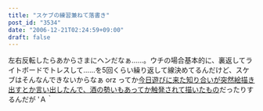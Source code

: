 ```yaml
---
title: "スケブの練習兼ねて落書き"
post_id: "3534"
date: "2006-12-21T02:24:59+09:00"
draft: false
---
```



左右反転したらあからさまにヘンだなぁ……。ウチの場合基本的に、裏返してライトボードでトレスして……を5回くらい繰り返して線決めてるんだけど、スケブはそんなんできないからなぁ orz ってか[今日遊びに来た知り合いが突然絵描き出すとか言い出したんで、酒の勢いもあってか触発されて描いたもの](/3533)だったりするんだが 'Ａ｀
